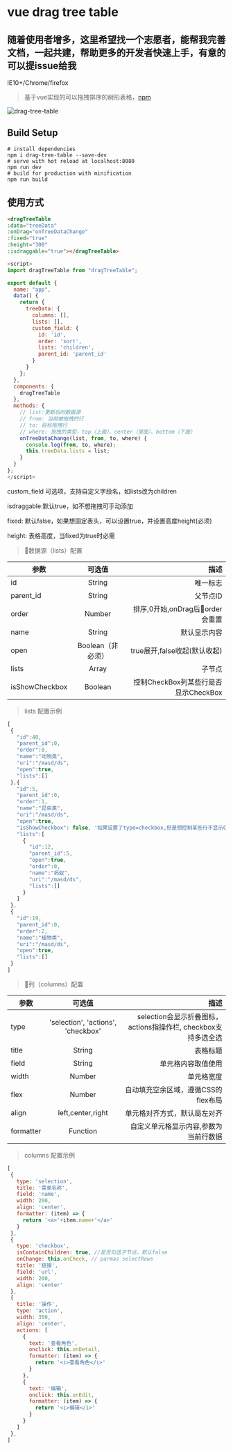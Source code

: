 # vue drag tree table

## 随着使用者增多，这里希望找一个志愿者，能帮我完善文档，一起共建，帮助更多的开发者快速上手，有意的可以提issue给我
IE10+/Chrome/firefox
> 基于vue实现的可以拖拽排序的树形表格，[npm](https://www.npmjs.com/package/drag-tree-table "vue-drag-tree-table")   

![drag-tree-table](./imgs/demo.gif 'drag-tree-table')

## Build Setup

``` bashs
# install dependencies
npm i drag-tree-table --save-dev
# serve with hot reload at localhost:8080
npm run dev
# build for production with minification
npm run build
```
## 使用方式

```html
<dragTreeTable
:data="treeData"
:onDrag="onTreeDataChange"
:fixed="true"
:height="300"
:isdraggable="true"></dragTreeTable>
```

```javascript
<script>
import dragTreeTable from "dragTreeTable";

export default {
  name: "app",
  data() {
    return {
      treeData: {
        columns: [],
        lists: [],
        custom_field: {
          id: 'id',
          order: 'sort',
          lists: 'children',
          parent_id: 'parent_id'
        }
      }
    };
  },
  components: {
    dragTreeTable
  },
  methods: {
    // list:更新后的数据源
    // from: 当前被拖拽的行
    // to: 目标拖拽行
    // where: 拖拽的类型，top（上面）、center（里面）、bottom（下面）
    onTreeDataChange(list, from, to, where) {
      console.log(from, to, where);
      this.treeData.lists = list;
    }
  }
};
</script>


 ```
 custom_field 可选项，支持自定义字段名，如lists改为children

isdraggable:默认true，如不想拖拽可手动添加

fixed: 默认false，如果想固定表头，可以设置true，并设置高度height(必须)

height: 表格高度，当fixed为true时必需
 > 数据源（lists）配置   

参数|可选值|描述
---|:--:|---:
id|String|唯一标志
parent_id|String|父节点ID
order|Number|排序,0开始,onDrag后order会重置
name|String|默认显示内容
open|Boolean（非必须）|true展开,false收起(默认收起)
lists|Array|子节点
isShowCheckbox|Boolean|控制CheckBox列某些行是否显示CheckBox

 > lists 配置示例
 ```javascript
 [
  {
    "id":40,
    "parent_id":0,
    "order":0,
    "name":"动物类",
    "uri":"/masd/ds",
    "open":true,
    "lists":[]
  },{
    "id":5,
    "parent_id":0,
    "order":1,
    "name":"昆虫类",
    "uri":"/masd/ds",
    "open":true,
    "isShowCheckbox": false, '如果设置了type=checkbox,但是想控制某些行不显示CheckBox，可以用此属性'
    "lists":[
      {
        "id":12,
        "parent_id":5,
        "open":true,
        "order":0,
        "name":"蚂蚁",
        "uri":"/masd/ds",
        "lists":[]
      }
    ]
  },
  {
    "id":19,
    "parent_id":0,
    "order":2,
    "name":"植物类",
    "uri":"/masd/ds",
    "open":true,
    "lists":[]
  }
]
 ```
> 列（columns）配置   

参数|可选值|描述
---|:--:|---:
type|'selection', 'actions', 'checkbox'|selection会显示折叠图标，actions指操作栏, checkbox支持多选全选
title|String|表格标题
field|String|单元格内容取值使用
width|Number|单元格宽度
flex|Number|自动填充空余区域，遵循CSS的flex布局
align|left,center,right|单元格对齐方式，默认局左对齐
formatter|Function|自定义单元格显示内容,参数为当前行数据
 > columns 配置示例
 ```javascript
[
  {
    type: 'selection',
    title: '菜单名称',
    field: 'name',
    width: 200,
    align: 'center',
    formatter: (item) => {
      return '<a>'+item.name+'</a>'
    }
  },
  {
    type: 'checkbox',
    isContainChildren: true, //是否勾选子节点，默认false
    onChange: this.onCheck, // parmas selectRows
    title: '链接',
    field: 'url',
    width: 200,
    align: 'center'
  },
  {
    title: '操作',
    type: 'action',
    width: 350,
    align: 'center',
    actions: [
      {
        text: '查看角色',
        onclick: this.onDetail,
        formatter: (item) => {
          return '<i>查看角色</i>'
        }
      },
      {
        text: '编辑',
        onclick: this.onEdit,
        formatter: (item) => {
          return '<i>编辑</i>'
        }
      }
    ]
  },
]
```
